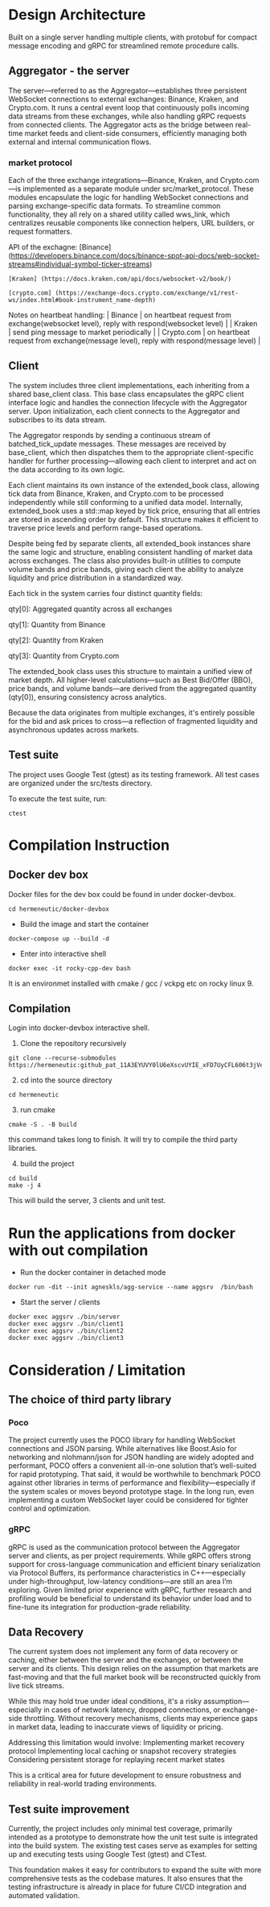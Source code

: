 
# Design Architecture
Built on a single server handling multiple clients, with protobuf for compact message encoding and gRPC for streamlined remote procedure calls.

## Aggregator - the server
The server—referred to as the Aggregator—establishes three persistent WebSocket connections to external exchanges: Binance, Kraken, and Crypto.com. It runs a central event loop that continuously polls incoming data streams from these exchanges, while also handling gRPC requests from connected clients. The Aggregator acts as the bridge between real-time market feeds and client-side consumers, efficiently managing both external and internal communication flows.

### market protocol
Each of the three exchange integrations—Binance, Kraken, and Crypto.com—is implemented as a separate module under src/market_protocol. These modules encapsulate the logic for handling WebSocket connections and parsing exchange-specific data formats. To streamline common functionality, they all rely on a shared utility called wws_link, which centralizes reusable components like connection helpers, URL builders, or request formatters.

API of the exchagne:
    [Binance] (https://developers.binance.com/docs/binance-spot-api-docs/web-socket-streams#individual-symbol-ticker-streams)

    [Kraken] (https://docs.kraken.com/api/docs/websocket-v2/book/)

    [crypto.com] (https://exchange-docs.crypto.com/exchange/v1/rest-ws/index.html#book-instrument_name-depth)

Notes on heartbeat handling:
| Binance | on heartbeat request from exchange(websocket level), reply with respond(websocket level) |
| Kraken | send ping message to market periodically |
| Crypto.com | on heartbeat request from exchange(message level), reply with respond(message level) |


## Client
The system includes three client implementations, each inheriting from a shared base_client class. This base class encapsulates the gRPC client interface logic and handles the connection lifecycle with the Aggregator server. Upon initialization, each client connects to the Aggregator and subscribes to its data stream.

The Aggregator responds by sending a continuous stream of batched_tick_update messages. These messages are received by base_client, which then dispatches them to the appropriate client-specific handler for further processing—allowing each client to interpret and act on the data according to its own logic.

Each client maintains its own instance of the extended_book class, allowing tick data from Binance, Kraken, and Crypto.com to be processed independently while still conforming to a unified data model. Internally, extended_book uses a std::map keyed by tick price, ensuring that all entries are stored in ascending order by default. This structure makes it efficient to traverse price levels and perform range-based operations.

Despite being fed by separate clients, all extended_book instances share the same logic and structure, enabling consistent handling of market data across exchanges. The class also provides built-in utilities to compute volume bands and price bands, giving each client the ability to analyze liquidity and price distribution in a standardized way.

Each tick in the system carries four distinct quantity fields:

qty[0]: Aggregated quantity across all exchanges

qty[1]: Quantity from Binance

qty[2]: Quantity from Kraken

qty[3]: Quantity from Crypto.com

The extended_book class uses this structure to maintain a unified view of market depth. All higher-level calculations—such as Best Bid/Offer (BBO), price bands, and volume bands—are derived from the aggregated quantity (qty[0]), ensuring consistency across analytics.

Because the data originates from multiple exchanges, it's entirely possible for the bid and ask prices to cross—a reflection of fragmented liquidity and asynchronous updates across markets. 

## Test suite
The project uses Google Test (gtest) as its testing framework. All test cases are organized under the src/tests directory.

To execute the test suite, run:
```
ctest
```


# Compilation Instruction
## Docker dev box

Docker files for the dev box could be found in under docker-devbox.
```
cd hermeneutic/docker-devbox
```

* Build the image and start the container
```
docker-compose up --build -d
```

* Enter into interactive shell
```
docker exec -it rocky-cpp-dev bash
```

It is an environmet installed with cmake / gcc / vckpg etc on rocky linux 9.

## Compilation
Login into docker-devbox interactive shell.

1. Clone the repository recursively
```
git clone --recurse-submodules https://hermeneutic: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@github.com/agneskls/hermeneutic.git
```
2. cd into the source directory
```
cd hermeneutic
```
3. run cmake
```
cmake -S . -B build
```
this command takes long to finish. It will try to compile the third party libraries.

4. build the project
```
cd build
make -j 4
```
This will build the server, 3 clients and unit test.




# Run the applications from docker with out compilation
* Run the docker container in detached mode
```
docker run -dit --init agneskls/agg-service --name aggsrv  /bin/bash
```
* Start the server / clients
```
docker exec aggsrv ./bin/server
docker exec aggsrv ./bin/client1
docker exec aggsrv ./bin/client2
docker exec aggsrv ./bin/client3
```

# Consideration / Limitation
## The choice of third party library
### Poco
The project currently uses the POCO library for handling WebSocket connections and JSON parsing. While alternatives like Boost.Asio for networking and nlohmann/json for JSON handling are widely adopted and performant, POCO offers a convenient all-in-one solution that’s well-suited for rapid prototyping. That said, it would be worthwhile to benchmark POCO against other libraries in terms of performance and flexibility—especially if the system scales or moves beyond prototype stage. In the long run, even implementing a custom WebSocket layer could be considered for tighter control and optimization.

### gRPC
gRPC is used as the communication protocol between the Aggregator server and clients, as per project requirements. While gRPC offers strong support for cross-language communication and efficient binary serialization via Protocol Buffers, its performance characteristics in C++—especially under high-throughput, low-latency conditions—are still an area I’m exploring. Given limited prior experience with gRPC, further research and profiling would be beneficial to understand its behavior under load and to fine-tune its integration for production-grade reliability.

## Data Recovery
The current system does not implement any form of data recovery or caching, either between the server and the exchanges, or between the server and its clients. This design relies on the assumption that markets are fast-moving and that the full market book will be reconstructed quickly from live tick streams.

While this may hold true under ideal conditions, it's a risky assumption—especially in cases of network latency, dropped connections, or exchange-side throttling. Without recovery mechanisms, clients may experience gaps in market data, leading to inaccurate views of liquidity or pricing.

Addressing this limitation would involve:
Implementing market recovery protocol
Implementing local caching or snapshot recovery strategies
Considering persistent storage for replaying recent market states

This is a critical area for future development to ensure robustness and reliability in real-world trading environments.


## Test suite improvement
Currently, the project includes only minimal test coverage, primarily intended as a prototype to demonstrate how the unit test suite is integrated into the build system. The existing test cases serve as examples for setting up and executing tests using Google Test (gtest) and CTest.

This foundation makes it easy for contributors to expand the suite with more comprehensive tests as the codebase matures. It also ensures that the testing infrastructure is already in place for future CI/CD integration and automated validation.



